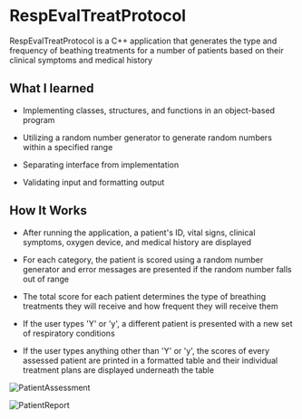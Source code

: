 # RespEvalTreatProtocol

RespEvalTreatProtocol is a C++ application that generates the type and frequency of beathing treatments for a number of patients based on 
their clinical symptoms and medical history



## What I learned

- Implementing classes, structures, and functions in an object-based program

- Utilizing a random number generator to generate random numbers within a specified range

- Separating interface from implementation

- Validating input and formatting output



## How It Works

- After running the application, a patient's ID, vital signs, clinical symptoms, oxygen device, and medical history are displayed

- For each category, the patient is scored using a random number generator and error messages are presented if the random number 
falls out of range

- The total score for each patient determines the type of breathing treatments they will receive and how frequent they will receive them

- If the user types 'Y' or 'y', a different patient is presented with a new set of respiratory conditions

- If the user types anything other than 'Y' or 'y', the scores of every assessed patient are printed in a formatted table and their 
individual treatment plans are displayed underneath the table


![PatientAssessment](https://user-images.githubusercontent.com/104407388/198703432-5ade1dae-dfc5-4302-b400-7f7863ef828b.jpg)

![PatientReport](https://user-images.githubusercontent.com/104407388/198703444-873acf47-0fc4-4117-a9ce-e7e84ff1adc1.jpg)
